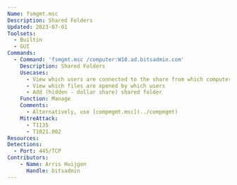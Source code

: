 ```yaml
---
Name: fsmgmt.msc
Description: Shared Folders
Updated: 2023-07-01
Toolsets:
  - Builtin
  - GUI
Commands:
  - Command: 'fsmgmt.msc /computer:W10.ad.bitsadmin.com'
    Description: Shared Folders
    Usecases:
      - View which users are connected to the share from which computername
      - View which files are opened by which users
      - Add (hidden - dollar share) shared folder
    Function: Manage
    Comments:
      - Alternatively, use [compmgmt.msc](../compmgmt)
    MitreAttack:
      - T1135
      - T1021.002
Resources:
Detections:
  - Port: 445/TCP
Contributors:
    - Name: Arris Huijgen
      Handle: bitsadmin
---
```

